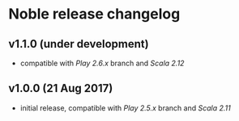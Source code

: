# Noble release changelog

## v1.1.0 (under development)
- compatible with *Play 2.6.x* branch and *Scala 2.12*

## v1.0.0 (21 Aug 2017)
- initial release, compatible with *Play 2.5.x* branch and *Scala 2.11*
